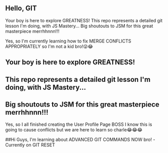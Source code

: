 ## Hello, GIT
Your boy is here to explore GREATNESS!
This repo represents a detailed git lesson I'm doing, with JS Mastery... 
Big shoutouts to JSM for this great masterpiece merrhhnnn!!!

Yes, so I'm currently learning how to fix MERGE CONFLICTS APPROPRIATELY so I'm not a kid bro!😜😂
## Your boy is here to explore GREATNESS!
## This repo represents a detailed git lesson I'm doing, with JS Mastery...
## Big shoutouts to JSM for this great masterpiece merrhhnnn!!!

Yes, so I all finished creating the User Profile Page BOSS
I know this is going to cause conflicts but we are here to learn so charle😂😂😂

##Hi Guys, I'm learning about ADVANCED GIT COMMANDS NOW bro!
-Currently on GIT RESET